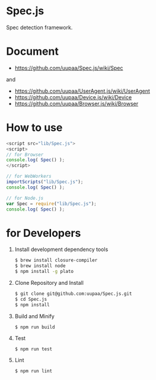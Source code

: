 Spec.js
=========

Spec detection framework.

# Document

- https://github.com/uupaa/Spec.js/wiki/Spec

and

- https://github.com/uupaa/UserAgent.js/wiki/UserAgent
- https://github.com/uupaa/Device.js/wiki/Device
- https://github.com/uupaa/Browser.js/wiki/Browser

# How to use

```js
<script src="lib/Spec.js">
<script>
// for Browser
console.log( Spec() );
</script>
```

```js
// for WebWorkers
importScripts("lib/Spec.js");
console.log( Spec() );
```

```js
// for Node.js
var Spec = require("lib/Spec.js");
console.log( Spec() );
```

# for Developers

1. Install development dependency tools

    ```sh
    $ brew install closure-compiler
    $ brew install node
    $ npm install -g plato
    ```

2. Clone Repository and Install

    ```sh
    $ git clone git@github.com:uupaa/Spec.js.git
    $ cd Spec.js
    $ npm install
    ```

3. Build and Minify

    `$ npm run build`

4. Test

    `$ npm run test`

5. Lint

    `$ npm run lint`

